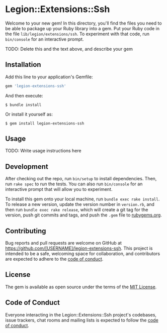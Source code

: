 # Legion::Extensions::Ssh

Welcome to your new gem! In this directory, you'll find the files you need to be able to package up your Ruby library into a gem. Put your Ruby code in the file `lib/legion/extensions/ssh`. To experiment with that code, run `bin/console` for an interactive prompt.

TODO: Delete this and the text above, and describe your gem

## Installation

Add this line to your application's Gemfile:

```ruby
gem 'legion-extensions-ssh'
```

And then execute:

    $ bundle install

Or install it yourself as:

    $ gem install legion-extensions-ssh

## Usage

TODO: Write usage instructions here

## Development

After checking out the repo, run `bin/setup` to install dependencies. Then, run `rake spec` to run the tests. You can also run `bin/console` for an interactive prompt that will allow you to experiment.

To install this gem onto your local machine, run `bundle exec rake install`. To release a new version, update the version number in `version.rb`, and then run `bundle exec rake release`, which will create a git tag for the version, push git commits and tags, and push the `.gem` file to [rubygems.org](https://rubygems.org).

## Contributing

Bug reports and pull requests are welcome on GitHub at https://github.com/[USERNAME]/legion-extensions-ssh. This project is intended to be a safe, welcoming space for collaboration, and contributors are expected to adhere to the [code of conduct](https://github.com/[USERNAME]/legion-extensions-ssh/blob/master/CODE_OF_CONDUCT.md).


## License

The gem is available as open source under the terms of the [MIT License](https://opensource.org/licenses/MIT).

## Code of Conduct

Everyone interacting in the Legion::Extensions::Ssh project's codebases, issue trackers, chat rooms and mailing lists is expected to follow the [code of conduct](https://github.com/[USERNAME]/legion-extensions-ssh/blob/master/CODE_OF_CONDUCT.md).
